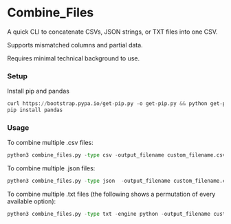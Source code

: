 # Combine_Files
A quick CLI to concatenate CSVs, JSON strings, or TXT files into one CSV. 

Supports mismatched columns and partial data. 

Requires minimal technical background to use.

### Setup

Install pip and pandas
```py
curl https://bootstrap.pypa.io/get-pip.py -o get-pip.py && python get-pip.py
pip install pandas
```

### Usage

To combine multiple .csv files:
```py
python3 combine_files.py -type csv -output_filename custom_filename.csv
```

To combine multiple .json files:
```py
python3 combine_files.py -type json  -output_filename custom_filename.csv 
```

To combine multiple .txt files (the following shows a permutation of every available option):
```py
python3 combine_files.py -type txt -engine python -output_filename custom_filename.csv -separator " " -break_on_errors True
```
